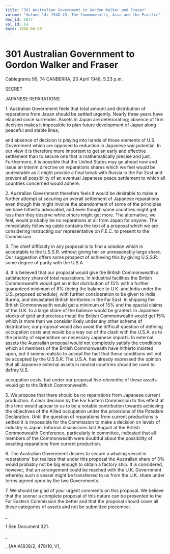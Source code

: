 ```yaml
---
title: "301 Australian Government to Gordon Walker and Fraser"
volume: "Volume 14: 1948-49, The Commonwealth, Asia and the Pacific"
doc_id: 6077
vol_id: 14
date: 1948-04-20
---
```


# 301 Australian Government to Gordon Walker and Fraser

Cablegrams 99, 74 CANBERRA, 20 April 1948, 5.23 p.m.

SECRET

JAPANESE REPARATIONS

1\. Australian Government feels that total amount and distribution of reparations from Japan should be settled urgently. Nearly three years have elapsed since surrender. Assets in Japan are deteriorating; absence of firm decision makes it impossible to plan future development of Japan along peaceful and stable lines;

and absence of decision is playing into hands of those elements of U.S. Government which are opposed to reduction in Japanese war potential. In our view it is therefore more important to get an early and effective settlement than to secure one that is mathematically precise and just. Furthermore, it is possible that the United States may go ahead now and issue an interim directive on reparations shares which we feel would be undesirable as it might provide a final break with Russia in the Far East and prevent all possibility of an eventual Japanese peace settlement to which all countries concerned would adhere.

2\. Australian Government therefore feels it would be desirable to make a further attempt at securing an overall settlement of Japanese reparations even though this might involve the abandonment of some of the principles we have hitherto advocated, and even though some countries might get less than they deserve while others might get more. The alternative, we feel, would probably be no reparations at all from Japan for anyone. The immediately following cable contains the text of a proposal which we are considering instructing our representative on F.E.C. to present to the Commission.

3\. The chief difficulty in any proposal is to find a solution which is acceptable to the U.S.S.R. without giving her an unreasonably large share. Our suggestion offers some prospect of achieving this by giving U.S.S.R. some degree of parity with the U.S.A.

4\. It is believed that our proposal would give the British Commonwealth a satisfactory share of total reparations. In industrial facilities the British Commonwealth would get an initial distribution of 15% with a further guaranteed minimum of 8% (being the balance to U.K. and India under the U.S. proposed schedule), with further consideration to be given to India, Burma, and devastated British territories in the Far East. In shipping the British Commonwealth would get a minimum of 15% and the special claims of the U.K. to a large share of the balance would be granted. In Japanese stocks of gold and precious metal the British Commonwealth would get 15% which is more than we consider likely under any other scheme of distribution; our proposal would also avoid the difficult question of defining occupation costs and would be a way out of the clash with the U.S.A. as to the priority of expenditure on necessary Japanese imports. In external assets the Australian proposal would not completely satisfy the conditions which all members of the British Commonwealth have hitherto insisted upon, but it seems realistic to accept the fact that these conditions will not be accepted by the U.S.S.R. The U.S.A. has already expressed the opinion that all Japanese external assets in neutral countries should be used to defray U.S.

occupation costs, but under our proposal five-elevenths of these assets would go to the British Commonwealth.

5\. We propose that there should be no reparations from Japanese current production. A clear decision by the Far Eastern Commission to this effect at this time would appear to us to be a notable contribution towards achieving the objectives of the Allied occupation under the provisions of the Potsdam Declaration. Until the question of reparations from current productions is settled it is impossible for the Commission to make a decision on levels of industry in Japan. Informal discussions last August at the British Commonwealth Conference, particularly in committee, indicated that all members of the Commonwealth were doubtful about the possibility of exacting reparations from current production.

6\. The Australian Government desires to secure a whaling vessel in reparations' but realizes that under this proposal the Australian share of 3% would probably not be big enough to obtain a factory ship. It is considered, however, that an arrangement could be reached with the U.K. Government whereby such a vessel might be transferred to us from the U.K. share under terms agreed upon by the two Governments.

7\. We should be glad of your urgent comments on this proposal. We believe that the sooner a complete proposal of this nature can be presented to the Far Eastern Commission the better and that the proposal should cover all these categories of assets and not be submitted piecemeal.

_

1 See Document 321.

_

_ [AA:A1838/2, 479/10, V]_
